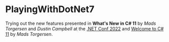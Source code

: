 # PlayingWithDotNet7

Trying out the new features presented in **What's New in C# 11** by *Mads Torgersen* and *Dustin Campbell* at the [.NET Conf 2022](https://www.dotnetconf.net/) and [Welcome to C# 11](https://devblogs.microsoft.com/dotnet/welcome-to-csharp-11/) by *Mads Torgersen*.
